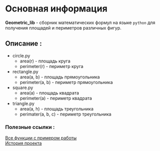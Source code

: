 # Основная информация
**Geometric_lib** - сборник математических формул на языке `python`  для получения площадей и периметров различных фигур.
## Описание :
- circle.py 
  - area(r) - площадь круга
  - perimeter(r) - периметр круга
- rectangle.py
  - area(a, b) - площадь прямоугольника
  - perimeter(a, b) - периметр прямоугольника
- square.py
  - area(a) - площадь квадрата
  - perimeter(a) - периметр квадрата
- triangle.py
  - area(a, h) - площадь треугольника
  - perimater(a, b, c) - периметр треугольника
### Полезные ссылки :
[Все функции с примером работы](docs/Functions.md)\
[История проекта](docs/Commits.md)
